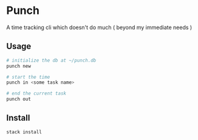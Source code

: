 # Punch

A time tracking cli which doesn't do much
( beyond my immediate needs )

## Usage

```bash
# initialize the db at ~/punch.db
punch new

# start the time
punch in <some task name>

# end the current task
punch out

```


## Install

```
stack install
```

